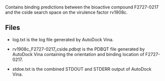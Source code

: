 Contains binding predictions between the bioactive compound F2727-0217 and the cside search space on the virulence factor rv1908c.

## Files

- log.txt is the log file generated by AutoDock Vina.

- rv1908c_F2727-0217_cside.pdbqt is the PDBQT file generated by AutoDock Vina containing the orientation and binding location of F2727-0217.

- stdoe.txt is the combined STDOUT and STDERR output of AutoDock Vina.

